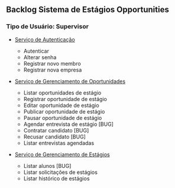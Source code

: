 ## Backlog Sistema de Estágios Opportunities
### Tipo de Usuário: Supervisor

- [Serviço de Autenticação](/artefatos/histories/auth/index.md)
  
    - Autenticar
    - Alterar senha
    - Registrar novo membro
    - Registrar nova empresa


- [Serviço de Gerenciamento de Oportunidades](/artefatos/histories/supervisor/opportunityService.md)
  
    - Listar oportunidades de estágio
    - Registrar oportunidade de estágio
    - Editar oportunidade de estágio
    - Publicar oportunidade de estágio
    - Pausar oportunidade de estágio
    - Agendar entrevista de estágio [BUG]
    - Contratar candidato [BUG]
    - Recusar candidato [BUG]
    - Listar entrevistas agendadas


- [Serviço de Gerenciamento de Estágios](/artefatos/histories/supervisor/traineeshipService.md)
  
    - Listar alunos [BUG]
    - Listar solicitações de estágios
    - Listar histórico de estágios 

